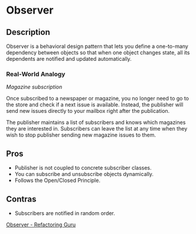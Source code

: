 # Observer
## Description
Observer is a behavioral design pattern that lets you define a one-to-many dependency between objects so that when one object changes state, all its dependents are notified and updated automatically.

### Real-World Analogy
*Magazine subscription*

Once subscribed to a newspaper or magazine, you no longer need to go to the store and check if a next issue is available. Instead, the publisher will send new issues directly to your mailbox right after the publication.

The publisher maintains a list of subscribers and knows which magazines they are interested in. Subscribers can leave the list at any time when they wish to stop publisher sending new magazine issues to them.
## Pros
* Publisher is not coupled to concrete subscriber classes.
* You can subscribe and unsubscribe objects dynamically.
* Follows the Open/Closed Principle.
## Contras
* Subscribers are notified in random order.

[Observer - Refactoring Guru](https://refactoring.guru/design-patterns/observer/)
